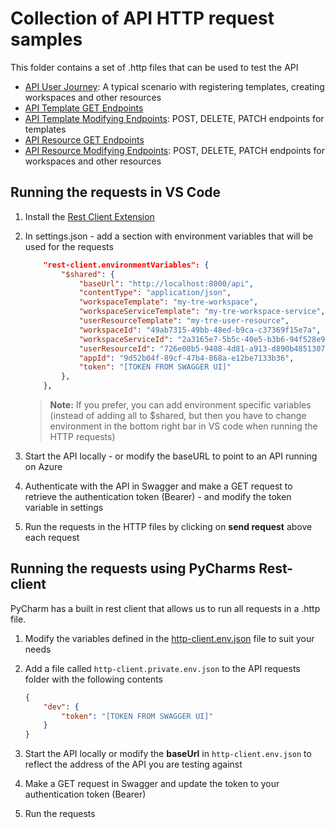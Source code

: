 # Collection of API HTTP request samples

This folder contains a set of .http files that can be used to test the API

- [API User Journey](./API%20User%20Journey.http): A typical scenario with registering templates, creating workspaces and other resources
- [API Template GET Endpoints](./API%20Template%20GET%20Endpoints.http)
- [API Template Modifying Endpoints](./API%20Template%20Modifying%20Endpoints.http): POST, DELETE, PATCH endpoints for templates
- [API Resource GET Endpoints](./API%20Resource%20GET%20Endpoints.http)
- [API Resource Modifying Endpoints](API%20Resource%20Modifying%20Endpoints.http): POST, DELETE, PATCH endpoints for workspaces and other resources

## Running the requests in VS Code

1. Install the [Rest Client Extension](https://marketplace.visualstudio.com/items?itemName=humao.rest-client)
1. In settings.json - add a section with environment variables that will be used for the requests

    ```json
        "rest-client.environmentVariables": {
            "$shared": {
                "baseUrl": "http://localhost:8000/api",
                "contentType": "application/json",
                "workspaceTemplate": "my-tre-workspace",
                "workspaceServiceTemplate": "my-tre-workspace-service",
                "userResourceTemplate": "my-tre-user-resource",
                "workspaceId": "49ab7315-49bb-48ed-b9ca-c37369f15e7a",
                "workspaceServiceId": "2a3165e7-5b5c-40e5-b3b6-94f528e9fcf0",
                "userResourceId": "726e00b5-9408-4d81-a913-d890b4851307",
                "appId": "9d52b04f-89cf-47b4-868a-e12be7133b36",
                "token": "[TOKEN FROM SWAGGER UI]"
            },
        },
    ```

    > **Note:** If you prefer, you can add environment specific variables (instead of adding all to $shared, but then you have to change environment in the bottom right bar in VS code when running the HTTP requests)

1. Start the API locally - or modify the baseURL to point to an API running on Azure
1. Authenticate with the API in Swagger and make a GET request to retrieve the authentication token (Bearer) - and modify the token variable in settings
1. Run the requests in the HTTP files by clicking on **send request** above each request

## Running the requests using PyCharms Rest-client

PyCharm has a built in rest client that allows us to run all requests in a .http file.

1. Modify the variables defined in the [http-client.env.json](./http-client.env.json) file to suit your needs
1. Add a file called `http-client.private.env.json` to the API requests folder with the following contents

    ```json
    {
        "dev": {
            "token": "[TOKEN FROM SWAGGER UI]"
        }
    }
    ```

1. Start the API locally or modify the **baseUrl** in `http-client.env.json` to reflect the address of the API you are testing against
1. Make a GET request in Swagger and update the token to your authentication token (Bearer)
1. Run the requests

